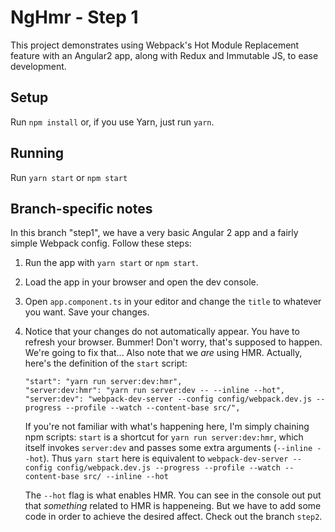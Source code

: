 # NgHmr - Step 1

This project demonstrates using Webpack's Hot Module Replacement feature with an Angular2 app, along with Redux and
Immutable JS, to ease development.

## Setup
Run `npm install` or, if you use Yarn, just run `yarn`.

## Running
Run `yarn start` or `npm start`

## Branch-specific notes
In this branch "step1", we have a very basic Angular 2 app and a fairly simple Webpack config.
Follow these steps:
1. Run the app with `yarn start` or `npm start`.
2. Load the app in your browser and open the dev console.
3. Open `app.component.ts` in your editor and change the `title` to whatever you want. Save your changes.
4. Notice that your changes do not automatically appear. You have to refresh your browser. Bummer!
   Don't worry, that's supposed to happen. We're going to fix that...
   Also note that we _are_ using HMR. Actually, here's the definition of the `start` script:

   ```
   "start": "yarn run server:dev:hmr",
   "server:dev:hmr": "yarn run server:dev -- --inline --hot",
   "server:dev": "webpack-dev-server --config config/webpack.dev.js --progress --profile --watch --content-base src/",
   ```

   If you're not familiar with what's happening here, I'm simply chaining npm scripts:
   `start` is a shortcut for `yarn run server:dev:hmr`, which itself invokes `server:dev` and passes some extra arguments (`--inline --hot`).
   Thus `yarn start` here is equivalent to `webpack-dev-server --config config/webpack.dev.js --progress --profile --watch --content-base src/ --inline --hot`

   The `--hot` flag is what enables HMR. You can see in the console out put that _something_ related to HMR is happeneing. But we have
   to add some code in order to achieve the desired affect. Check out the branch `step2`.
